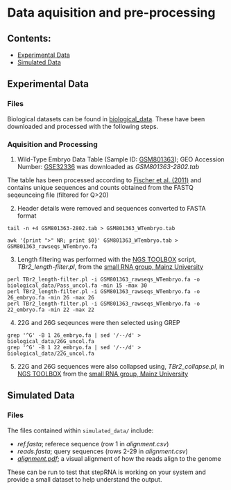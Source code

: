 # Data aquisition and pre-processing

## Contents:
- [Experimental Data](#Experimental-Data)
- [Simulated Data](#Simulated-Data)

## Experimental Data

### Files

Biological datasets can be found in [biological_data](biological_data). These have been downloaded and processed with the following steps.

### Aquisition and Processing

1) Wild-Type Embryo Data Table (Sample ID: [GSM801363](https://www.ncbi.nlm.nih.gov/geo/query/acc.cgi?acc=GSM801363)); GEO Accession Number: [GSE32336](https://www.ncbi.nlm.nih.gov/geo/query/acc.cgi?acc=GSE32366) was downloaded as *GSM801363-2802.tab*

The table has been processed according to [Fischer et al. (2011)](https://pubmed.ncbi.nlm.nih.gov/22102828/) and contains unique sequences and counts obtained from the FASTQ seqeunceing file (filtered for Q>20)

2) Header details were removed and sequences converted to FASTA format

```
tail -n +4 GSM801363-2802.tab > GSM801363_WTembryo.tab 

awk '{print ">" NR; print $0}' GSM801363_WTembryo.tab > GSM801363_rawseqs_WTembryo.fa 
```

3) Length filtering was performed with the [NGS TOOLBOX](https://www.smallrnagroup.uni-mainz.de/software/TBr2.zip) script, *TBr2_length-filter.pl*, from the [small RNA group, Mainz University](https://www.smallrnagroup.uni-mainz.de/)

```
perl TBr2_length-filter.pl -i GSM801363_rawseqs_WTembryo.fa -o biological_data/Pass_uncol.fa -min 15 -max 30
perl TBr2_length-filter.pl -i GSM801363_rawseqs_WTembryo.fa -o 26_embryo.fa -min 26 -max 26
perl TBr2_length-filter.pl -i GSM801363_rawseqs_WTembryo.fa -o 22_embryo.fa -min 22 -max 22
```

4) 22G and 26G seqeunces were then selected using GREP
```
grep '^G' -B 1 26_embryo.fa | sed '/--/d' > biological_data/26G_uncol.fa
grep '^G' -B 1 22_embryo.fa | sed '/--/d' > biological_data/22G_uncol.fa
```
5) 22G and 26G sequences were also collapsed using, *TBr2_collapse.pl*, in [NGS TOOLBOX](https://www.smallrnagroup.uni-mainz.de/software/TBr2.zip) from the [small RNA group, Mainz University](https://www.smallrnagroup.uni-mainz.de/)

## Simulated Data

### Files

The files contained within ```simulated_data/``` include:
- *ref.fasta*; referece sequence (row 1 in *alignment.csv*)
- *reads.fasta*; query sequences (rows 2-29 in *alignment.csv*)
- [*alignment.pdf*](./simulated_data/alignment.pdf); a visual alignment of how the reads align to the genome

These can be run to test that stepRNA is working on your system and provide a small dataset to help understand the output.
